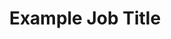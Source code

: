 ---
id: 2
title: 'Example Job Title'
company: 'Example Company 1'
startDate: 'June 2017'
endDate: 'May 2020'
jobDescription: 
    - Lorem ipsum dolor sit amet, consectetur adipiscing elit, sed do eiusmod tempor incididunt ut labore et dolore magna aliqua.
    - Lorem ipsum dolor sit amet, consectetur adipiscing elit, sed do eiusmod tempor incididunt ut labore et dolore magna aliqua.
    - Lorem ipsum dolor sit amet, consectetur adipiscing elit, sed do eiusmod tempor incididunt ut labore et dolore magna aliqua.
    - Lorem ipsum dolor sit amet, consectetur adipiscing elit, sed do eiusmod tempor incididunt ut labore et dolore magna aliqua.
technology: 
    - Gatsby.js
    - GraphQL
    - Other
---